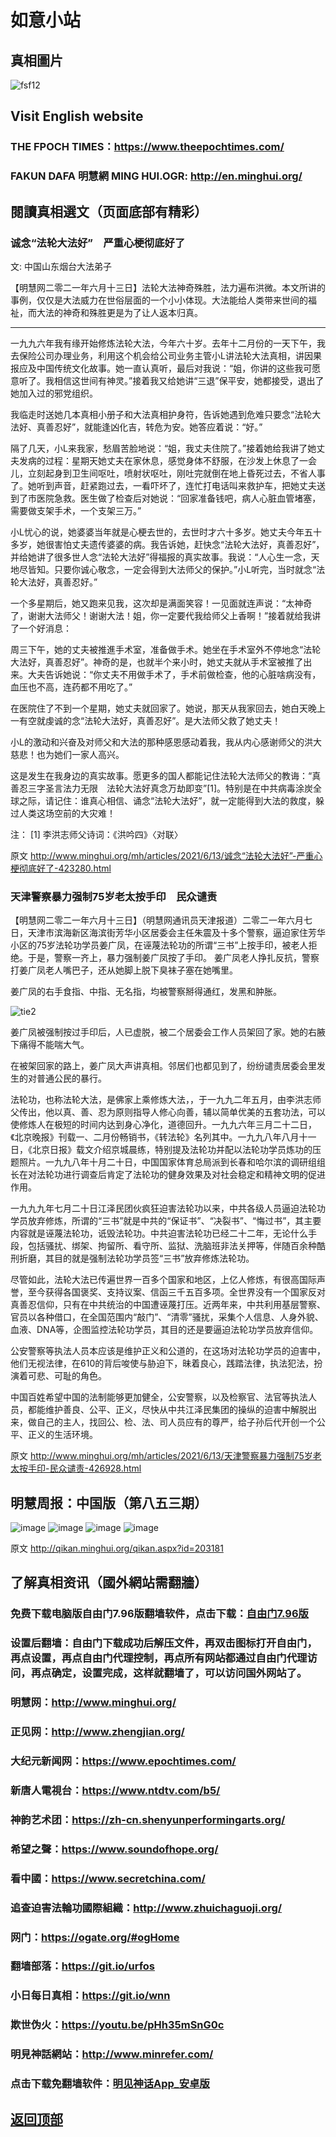 # 如意小站

## 真相圖片

![fsf12](https://user-images.githubusercontent.com/79625284/121794258-5ff49a00-cc39-11eb-9fec-04ba812ade9e.jpg)

## Visit English website

### THE FPOCH TIMES：https://www.theepochtimes.com/

### FAKUN DAFA 明慧網 MING HUI.OGR: http://en.minghui.org/

## 閱讀真相選文（页面底部有精彩）

### 诚念“法轮大法好”　严重心梗彻底好了

文: 中国山东烟台大法弟子 

【明慧网二零二一年六月十三日】法轮大法神奇殊胜，法力遍布洪微。本文所讲的事例，仅仅是大法威力在世俗层面的一个小小体现。大法能给人类带来世间的福祉，而大法的神奇和殊胜更是为了让人返本归真。
* * * * * * *
一九九六年我有缘开始修炼法轮大法，今年六十岁。去年十二月份的一天下午，我去保险公司办理业务，利用这个机会给公司业务主管小L讲法轮大法真相，讲因果报应及中国传统文化故事。她一直认真听，最后对我说：“姐，你讲的这些我可愿意听了。我相信这世间有神灵。”接着我又给她讲“三退”保平安，她都接受，退出了她加入过的邪党组织。

我临走时送她几本真相小册子和大法真相护身符，告诉她遇到危难只要念“法轮大法好、真善忍好”，就能逢凶化吉，转危为安。她答应着说：“好。”

隔了几天，小L来我家，愁眉苦脸地说：“姐，我丈夫住院了。”接着她给我讲了她丈夫发病的过程：星期天她丈夫在家休息，感觉身体不舒服，在沙发上休息了一会儿，立刻起身到卫生间呕吐，喷射状呕吐，刚吐完就倒在地上昏死过去，不省人事了。她听到声音，赶紧跑过去，一看吓坏了，连忙打电话叫来救护车，把她丈夫送到了市医院急救。医生做了检查后对她说：“回家准备钱吧，病人心脏血管堵塞，需要做支架手术，一个支架三万。”

小L忧心的说，她婆婆当年就是心梗去世的，去世时才六十多岁。她丈夫今年五十多岁，她很害怕丈夫遗传婆婆的病。我告诉她，赶快念“法轮大法好，真善忍好”，并给她讲了很多世人念“法轮大法好”得福报的真实故事。我说：“人心生一念，天地尽皆知。只要你诚心敬念，一定会得到大法师父的保护。”小L听完，当时就念“法轮大法好，真善忍好。”

一个多星期后，她又跑来见我，这次却是满面笑容！一见面就连声说：“太神奇了，谢谢大法师父！谢谢大法！姐，你一定要代我给师父上香啊！”接着就给我讲了一个好消息：

周三下午，她的丈夫被推進手术室，准备做手术。她坐在手术室外不停地念“法轮大法好，真善忍好”。神奇的是，也就半个来小时，她丈夫就从手术室被推了出来。大夫告诉她说：“你丈夫不用做手术了，手术前做检查，他的心脏啥病没有，血压也不高，连药都不用吃了。”

在医院住了不到一个星期，她丈夫就回家了。她说，那天从我家回去，她白天晚上一有空就虔诚的念“法轮大法好，真善忍好”。是大法师父救了她丈夫！

小L的激动和兴奋及对师父和大法的那种感恩感动着我，我从内心感谢师父的洪大慈悲！也为她们一家人高兴。

这是发生在我身边的真实故事。愿更多的国人都能记住法轮大法师父的教诲：“真善忍三字圣言法力无限　法轮大法好真念万劫即变”[1]。特别是在中共病毒涂炭全球之际，请记住：谁真心相信、诵念“法轮大法好”，就一定能得到大法的救度，躲过人类这场空前的大灾难！

注：
[1] 李洪志师父诗词：《洪吟四》〈对联〉

原文 http://www.minghui.org/mh/articles/2021/6/13/诚念“法轮大法好”-严重心梗彻底好了-423280.html

### 天津警察暴力强制75岁老太按手印　民众谴责

【明慧网二零二一年六月十三日】（明慧网通讯员天津报道）二零二一年六月七日，天津市滨海新区海滨街芳华小区居委会主任朱震及十多个警察，逼迫家住芳华小区的75岁法轮功学员姜广凤，在诬蔑法轮功的所谓“三书”上按手印，被老人拒绝。于是，警察一齐上，暴力强制姜广凤按了手印。
姜广凤老人挣扎反抗，警察打姜广凤老人嘴巴子，还从她脚上脱下臭袜子塞在她嘴里。

姜广凤的右手食指、中指、无名指，均被警察掰得通红，发黑和肿胀。

![tie2](https://user-images.githubusercontent.com/79625284/121798591-cdb0be00-cc59-11eb-8daf-032d8faa7545.png)

姜广凤被强制按过手印后，人已虚脱，被二个居委会工作人员架回了家。她的右腋下痛得不能喘大气。

在被架回家的路上，姜广凤大声讲真相。邻居们也都见到了，纷纷谴责居委会里发生的对普通公民的暴行。

法轮功，也称法轮大法，是佛家上乘修炼大法，，于一九九二年五月，由李洪志师父传出，他以真、善、忍为原则指导人修心向善，辅以简单优美的五套功法，可以使修炼人在极短的时间内达到身心净化，道德回升。一九九六年三月二十二日，《北京晚报》刊载一、二月份畅销书，《转法轮》名列其中。一九九八年八月十一日，《北京日报》载文介绍京城晨练，特别提及法轮功并配以法轮功学员炼功的压题照片。一九九八年十月二十日，中国国家体育总局派到长春和哈尔滨的调研组组长在对法轮功进行调查后肯定了法轮功的健身效果及对社会稳定和精神文明的促进作用。

一九九九年七月二十日江泽民团伙疯狂迫害法轮功以来，中共各级人员逼迫法轮功学员放弃修炼，所谓的“三书”就是中共的“保证书”、“决裂书”、“悔过书”，其主要内容就是诬蔑法轮功，诋毁法轮功。中共迫害法轮功已经二十二年，无论什么手段，包括骚扰、绑架、拘留所、看守所、监狱、洗脑班非法关押等，伴随百余种酷刑折磨，其目的就是强制法轮功学员签“三书”放弃修炼法轮功。

尽管如此，法轮大法已传遍世界一百多个国家和地区，上亿人修炼，有很高国际声誉，至今获得各国褒奖、支持议案、信函三千五百多项。全世界没有一个国家反对真善忍信仰，只有在中共统治的中国遭诬蔑打压。近两年来，中共利用基层警察、官员以各种借口，在全国范围内“敲门”、“清零”骚扰，采集个人信息、人身外貌、血液、DNA等，企图监控法轮功学员，其目的还是要逼迫法轮功学员放弃信仰。

公安警察等执法人员本应该是维护正义和公道的，在这场对法轮功学员的迫害中，他们无视法律，在610的背后唆使与胁迫下，昧着良心，践踏法律，执法犯法，扮演着可悲、可耻的角色。

中国百姓希望中国的法制能够更加健全，公安警察，以及检察官、法官等执法人员，都能维护善良、公平、正义，尽快从中共江泽民集团的操纵的迫害中解脱出来，做自己的主人，找回公、检、法、司人员应有的尊严，给子孙后代开创一个公平、正义的生活环境。

原文 http://www.minghui.org/mh/articles/2021/6/13/天津警察暴力强制75岁老太按手印-民众谴责-426928.html

## 明慧周报：中国版（第八五三期）

![image](https://user-images.githubusercontent.com/79625284/121652816-a11c6b00-cace-11eb-871f-30ee8801a335.png)
![image](https://user-images.githubusercontent.com/79625284/121652885-b396a480-cace-11eb-8c89-1af88646d470.png)
![image](https://user-images.githubusercontent.com/79625284/121652942-c315ed80-cace-11eb-84cc-0d3e8d844019.png)
![image](https://user-images.githubusercontent.com/79625284/121653012-d4f79080-cace-11eb-9fd8-73f7dc069e9c.png)

原文 http://qikan.minghui.org/qikan.aspx?id=203181

## 了解真相资讯（國外網站需翻牆）

### 免费下载电脑版自由门7.96版翻墙软件，点击下载：[自由门7.96版](https://github.com/pinhe91/tuiguang/files/6643781/fg796r.zip)

### 设置后翻墙：自由门下载成功后解压文件，再双击图标打开自由门，再点设置，再点自由门代理控制，再点所有网站都通过自由门代理访问，再点确定，设置完成，这样就翻墙了，可以访问国外网站了。

### 明慧网：http://www.minghui.org/

### 正见网：http://www.zhengjian.org/

### 大纪元新闻网：https://www.epochtimes.com/

### 新唐人電視台：https://www.ntdtv.com/b5/

### 神韵艺术团：https://zh-cn.shenyunperformingarts.org/

### 希望之聲：https://www.soundofhope.org/

### 看中國：https://www.secretchina.com/

### 追查迫害法輪功國際組織：http://www.zhuichaguoji.org/

### 网门：https://ogate.org/#ogHome

### 翻墙部落：https://git.io/urfos

### 小日每日真相：https://git.io/wnn

### 欺世伪火：https://youtu.be/pHh35mSnG0c

### 明見神話網站：http://www.minrefer.com/

###  点击下载免翻墙软件：[明见神话App_安卓版](https://github.com/pinhe91/tuiguang/files/6607008/mingjian.zip)

## [返回顶部](https://git.io/Js3EY)
